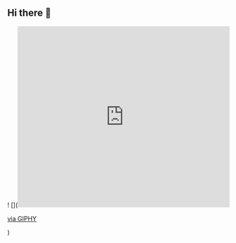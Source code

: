 ## Hi there 👋

<!--
**lari018/lari018** is a ✨ _special_ ✨ repository because its `README.md` (this file) appears on your GitHub profile.

Here are some ideas to get you started:

- 🔭 I’m currently working on ...
- 🌱 I’m currently learning ...
- 👯 I’m looking to collaborate on ...
- 🤔 I’m looking for help with ...
- 💬 Ask me about ...
- 📫 How to reach me: ...
- 😄 Pronouns: ...
- ⚡ Fun fact: ...
-->
! [](<iframe src="https://giphy.com/embed/l0HlIQZz05C27ufiE" width="480" height="410" style="" frameBorder="0" class="giphy-embed" allowFullScreen></iframe><p><a href="https://giphy.com/gifs/rihannagifs-rihanna-swag-l0HlIQZz05C27ufiE">via GIPHY</a></p>)

